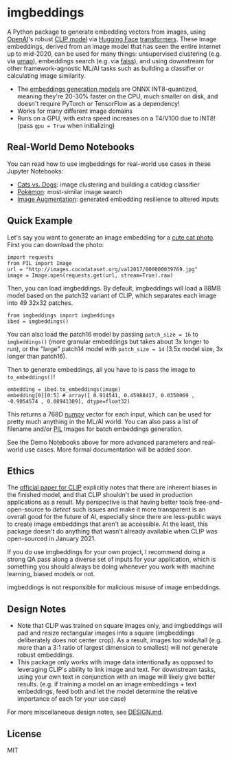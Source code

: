 # imgbeddings

A Python package to generate embedding vectors from images, using [OpenAI](https://openai.com)'s robust [CLIP model](https://github.com/openai/CLIP) via [Hugging Face](https://huggingface.co) [transformers](https://huggingface.co/docs/transformers/index). These image embeddings, derived from an image model that has seen the entire internet up to mid-2020, can be used for many things: unsupervised clustering (e.g. via [umap](https://umap-learn.readthedocs.io/en/latest/)), embeddings search (e.g. via [faiss](https://github.com/facebookresearch/faiss)), and using downstream for other framework-agnostic ML/AI tasks such as building a classifier or calculating image similarity.

- The [embeddings generation models](https://huggingface.co/minimaxir/imgbeddings) are ONNX INT8-quantized, meaning they're 20-30% faster on the CPU, much smaller on disk, and doesn't require PyTorch or TensorFlow as a dependency!
- Works for many different image domains
- Runs on a GPU, with extra speed increases on a T4/V100 due to INT8! (pass `gpu = True` when initializing)

## Real-World Demo Notebooks

You can read how to use imgbeddings for real-world use cases in these Jupyter Notebooks:

- [Cats vs. Dogs](examples/cats_dogs.ipynb): image clustering and building a cat/dog classifier
- [Pokémon](examples/pokemon.ipynb): most-similar image search
- [Image Augmentation](examples/augmentation.ipynb): generated embedding resilience to altered inputs

## Quick Example

Let's say you want to generate an image embedding for a [cute cat photo](http://images.cocodataset.org/val2017/000000039769.jpg). First you can download the photo:

```py3
import requests
from PIL import Image
url = "http://images.cocodataset.org/val2017/000000039769.jpg"
image = Image.open(requests.get(url, stream=True).raw)
```

Then, you can load imgbeddings. By default, imgbeddings will load a 88MB model based on the patch32 variant of CLIP, which separates each image into 49 32x32 patches.

```py3
from imgbeddings import imgbeddings
ibed = imgbeddings()
```

You can also load the patch16 model by passing `patch_size = 16` to `imgbeddings()` (more granular embeddings but takes about 3x longer to run), or the "large" patch14 model with `patch_size = 14` (3.5x model size, 3x longer than patch16).

Then to generate embeddings, all you have to is pass the image to `to_embeddings()`!

```py3
embedding = ibed.to_embeddings(image)
embedding[0][0:5] # array([ 0.914541, 0.45988417, 0.0350069 , -0.9054574 , 0.08941309], dtype=float32)
```

This returns a 768D [numpy](https://numpy.org) vector for each input, which can be used for pretty much anything in the ML/AI world. You can also pass a list of filename and/or [PIL](https://pillow.readthedocs.io/en/stable/index.html) Images for batch embeddings generation.

See the Demo Notebooks above for more advanced parameters and real-world use cases. More formal documentation will be added soon.

## Ethics

The [official paper for CLIP](https://openai.com/blog/clip/) explicitly notes that there are inherent biases in the finished model, and that CLIP shouldn't be used in production applications as a result. My perspective is that having better tools free-and-open-source to _detect_ such issues and make it more transparent is an overall good for the future of AI, especially since there are less-public ways to create image embeddings that aren't as accessible. At the least, this package doesn't do anything that wasn't already available when CLIP was open-sourced in January 2021.

If you do use imgbeddings for your own project, I recommend doing a strong QA pass along a diverse set of inputs for your application, which is something you should always be doing whenever you work with machine learning, biased models or not.

imgbeddings is not responsible for malicious misuse of image embeddings.

## Design Notes

- Note that CLIP was trained on square images only, and imgbeddings will pad and resize rectangular images into a square (imgbeddings deliberately does not center crop). As a result, images too wide/tall (e.g. more than a 3:1 ratio of largest dimension to smallest) will not generate robust embeddings.
- This package only works with image data intentionally as opposed to leveraging CLIP's ability to link image and text. For downstream tasks, using your own text in conjunction with an image will likely give better results. (e.g. if training a model on an image embeddings + text embeddings, feed both and let the model determine the relative importance of each for your use case)

For more miscellaneous design notes, see [DESIGN.md](DESIGN.md).

## License

MIT
